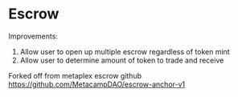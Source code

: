 # Escrow

Improvements:
1. Allow user to open up multiple escrow regardless of token mint
2. Allow user to determine amount of token to trade and receive


Forked off from metaplex escrow github https://github.com/MetacampDAO/escrow-anchor-v1

